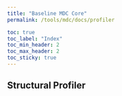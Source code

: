 ```yaml
---
title: "Baseline MDC Core"
permalink: /tools/mdc/docs/profiler

toc: true
toc_label: "Index"
toc_min_header: 2
toc_max_header: 2
toc_sticky: true
---
```


## Structural Profiler

